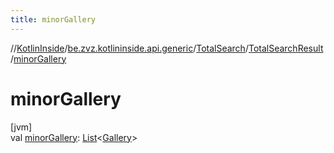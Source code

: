 ```yaml
---
title: minorGallery
---
```

//[KotlinInside](../../../../index.html)/[be.zvz.kotlininside.api.generic](../../index.html)/[TotalSearch](../index.html)/[TotalSearchResult](index.html)/[minorGallery](minor-gallery.html)



# minorGallery



[jvm]\
val [minorGallery](minor-gallery.html): [List](https://kotlinlang.org/api/latest/jvm/stdlib/kotlin.collections/-list/index.html)&lt;[Gallery](../../../be.zvz.kotlininside.api.type/-gallery/index.html)&gt;




